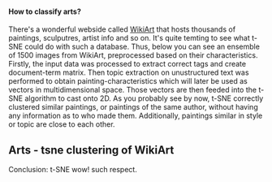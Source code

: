 #### How to classify arts?

There's a wonderful webside called [WikiArt](www.wikiart.org) that hosts thousands of paintings, sculputres,
artist info and so on. It's quite temting to see what t-SNE could do with such a database.
Thus, below you can see an ensemble of 1500 images from WikiArt, preprocessed based on their
characteristics.
Firstly, the input data was processed to extract correct tags and create document-term matrix.
Then topic extraction on unustructured text was performed to obtain painting-characteristics which
will later be used as vectors in multidimensional space. Those vectors are then feeded into
the t-SNE algorithm to cast onto 2D.
As you probably see by now, t-SNE correctly clustered similar paintings, or paintings of the
same author, without having any information as to who made them. Additionally, paintings similar
in style or topic are close to each other.

<HTML>
  <style>
    .container {
      float: left;
    }
  </style>
  <h2>Arts - tsne clustering of WikiArt</h2>
  <div class="container" id="artTSNE"></div>
  <div class="container" id="imageTooltip"></div>

  <script src="https://d3js.org/topojson.v1.min.js"></script>
  <script src="https://d3js.org/d3.v4.min.js" type="text/javascript"></script>
  <script src="https://d3js.org/d3-scale-chromatic.v1.min.js"></script>
  <script src="./arts/arts.js" type="text/javascript"></script>
</HTML>

Conclusion:
t-SNE wow! such respect.
